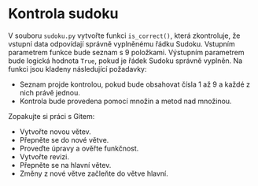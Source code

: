 # Kontrola sudoku

V souboru `sudoku.py` vytvořte funkci `is_correct()`, která zkontroluje, že vstupní data odpovídají správně vyplněnému řádku Sudoku.
Vstupním parametrem funkce bude seznam s 9 položkami.
Výstupním parametrem bude logická hodnota `True`, pokud je řádek Sudoku správně vyplněn.
Na funkci jsou kladeny následující požadavky:
* Seznam projde kontrolou, pokud bude obsahovat čísla 1 až 9 a každé z nich právě jednou.
* Kontrola bude provedena pomocí množin a metod nad množinou.

Zopakujte si práci s Gitem:
* Vytvořte novou větev.
* Přepněte se do nové větve.
* Proveďte úpravy a ověřte funkčnost.
* Vytvořte revizi.
* Přepněte se na hlavní větev.
* Změny z nové větve začleňte do větve hlavní.
